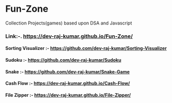 # Fun-Zone
Collection Projects(games) based upon DSA and Javascript 
### Link:-. https://dev-raj-kumar.github.io/Fun-Zone/

#### Sorting Visualizer :- https://github.com/dev-raj-kumar/Sorting-Visualizer
#### Sudoku :- https://github.com/dev-raj-kumar/Sudoku
#### Snake :- https://github.com/dev-raj-kumar/Snake-Game
#### Cash Flow :- https://dev-raj-kumar.github.io/Cash-Flow/
#### File Zipper :- https://dev-raj-kumar.github.io/File-Zipper/

